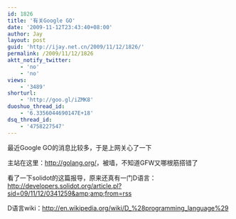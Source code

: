 ```yaml
---
id: 1826
title: '有关Google GO'
date: '2009-11-12T23:43:40+08:00'
author: Jay
layout: post
guid: 'http://ijay.net.cn/2009/11/12/1826/'
permalink: /2009/11/12/1826
aktt_notify_twitter:
    - 'no'
    - 'no'
views:
    - '3489'
shorturl:
    - 'http://goo.gl/iZMK8'
duoshuo_thread_id:
    - '6.3356044690147E+18'
dsq_thread_id:
    - '4758227547'
---
```


最近Google GO的消息比较多，于是上网关心了一下

主站在这里：<a href="http://golang.org/" target="_blank">http://golang.org/</a>，被墙，不知道GFW又哪根筋搭错了

看了一下solidot的这篇报导，原来还真有一门D语言：<a href="http://developers.solidot.org/article.pl?sid=09/11/12/0341259&amp;from=rss" target="_blank">http://developers.solidot.org/article.pl?sid=09/11/12/0341259&amp;amp;from=rss</a>

D语言wiki：<a href="http://en.wikipedia.org/wiki/D_%28programming_language%29" target="_blank">http://en.wikipedia.org/wiki/D_%28programming_language%29</a>